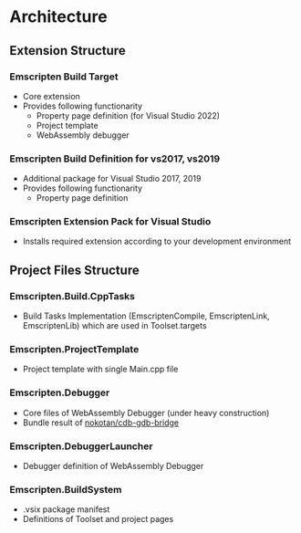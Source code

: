 # Architecture

## Extension Structure

### Emscripten Build Target

- Core extension
- Provides following functionarity
  - Property page definition (for Visual Studio 2022)
  - Project template
  - WebAssembly debugger

### Emscripten Build Definition for vs2017, vs2019

- Additional package for Visual Studio 2017, 2019
- Provides following functionarity
  - Property page definition

### Emscripten Extension Pack for Visual Studio

- Installs required extension according to your development environment

## Project Files Structure

### Emscripten.Build.CppTasks

- Build Tasks Implementation (EmscriptenCompile, EmscriptenLink, EmscriptenLib) which are used in Toolset.targets

### Emscripten.ProjectTemplate

- Project template with single Main.cpp file

### Emscripten.Debugger

- Core files of WebAssembly Debugger (under heavy construction)
- Bundle result of [nokotan/cdb-gdb-bridge](https://github.com/nokotan/cdp-gdb-bridge)

### Emscripten.DebuggerLauncher

- Debugger definition of WebAssembly Debugger

### Emscripten.BuildSystem

- .vsix package manifest
- Definitions of Toolset and project pages
